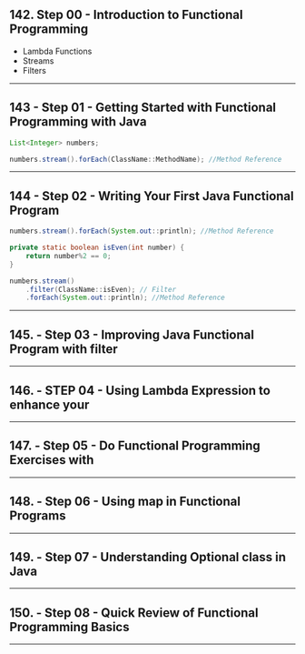 ## 142. Step 00 - Introduction to Functional Programming

* Lambda Functions
* Streams
* Filters

***

## 143 - Step 01 - Getting Started with Functional Programming with Java

```java
List<Integer> numbers;

numbers.stream().forEach(ClassName::MethodName); //Method Reference
```

***

## 144 - Step 02 - Writing Your First Java Functional Program

```java
numbers.stream().forEach(System.out::println); //Method Reference
```

```java
private static boolean isEven(int number) {
    return number%2 == 0;
}

numbers.stream()
    .filter(ClassName::isEven); // Filter 
    .forEach(System.out::println); //Method Reference
```

***

## 145. - Step 03 - Improving Java Functional Program with filter

***

## 146. - STEP 04 - Using Lambda Expression to enhance your

***

## 147. - Step 05 - Do Functional Programming Exercises with

***

## 148. - Step 06 - Using map in Functional Programs 

***

## 149. - Step 07 - Understanding Optional class in Java

***

## 150. - Step 08 - Quick Review of Functional Programming Basics

***











